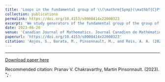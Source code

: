 ```yaml
---
title: 'Loops in the fundamental group of \\(\mathrm{Symp}(\mathbf{C}P^2\sharp 5\overline{\mathbf{C}P^2},\omega)\\) which are not represented by circle actions'
collection: publications
permalink: https://doi.org/10.4153/s0008414x22000323
excerpt: 'We study generators of the fundamental group of the group of symplectomorphisms \\(\mathrm{Symp}(\mathbf{C}P^2\sharp 5\overline{\mathbf{C}P^2},\omega) for some particular symplectic forms. It was observed by J. Kȩdra that there are many symplectic 4-manifolds'
date: 2023-06-26
venue: 'Canadian Journal of Mathematics. Journal Canadien de Mathématiques'
paperurl: 'https://doi.org/10.4153/s0008414x22000323'
citation: 'Anjos, S., Barata, M., Pinsonnault, M., and Reis, A. A. (2023). &quot;Loops in the fundamental group of \\(\mathrm{Symp}(\mathbf{C}P^2\sharp 5\overline{\mathbf{C}P^2},\omega)\\) which are not represented by circle actions.&quot; <i>https://doi.org/10.4153/s0008414x22000323</i>.'
---
```

*****

[Download paper here](https://arxiv.org/abs/2306.15046)

Recommended citation: Pranav V. Chakravarthy, Martin Pinsonnault. (2023). &quot;*****; <i>*****</i>.
